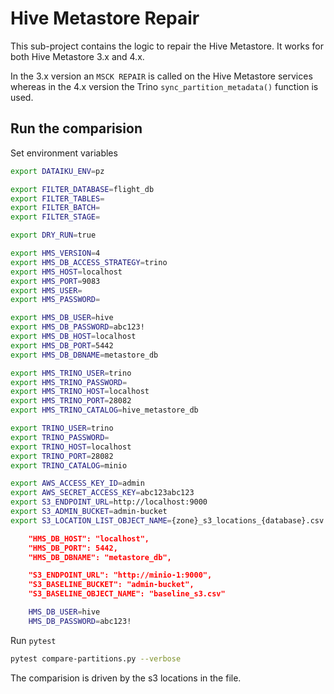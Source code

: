 # Hive Metastore Repair

This sub-project contains the logic to repair the Hive Metastore. It works for both Hive Metastore 3.x and 4.x. 

In the 3.x version an `MSCK REPAIR` is called on the Hive Metastore services whereas in the 4.x version the Trino `sync_partition_metadata()` function is used.

## Run the comparision

Set environment variables

```bash
export DATAIKU_ENV=pz

export FILTER_DATABASE=flight_db
export FILTER_TABLES=
export FILTER_BATCH=
export FILTER_STAGE=

export DRY_RUN=true

export HMS_VERSION=4
export HMS_DB_ACCESS_STRATEGY=trino
export HMS_HOST=localhost
export HMS_PORT=9083
export HMS_USER=
export HMS_PASSWORD=

export HMS_DB_USER=hive
export HMS_DB_PASSWORD=abc123!
export HMS_DB_HOST=localhost
export HMS_DB_PORT=5442
export HMS_DB_DBNAME=metastore_db

export HMS_TRINO_USER=trino
export HMS_TRINO_PASSWORD=
export HMS_TRINO_HOST=localhost
export HMS_TRINO_PORT=28082
export HMS_TRINO_CATALOG=hive_metastore_db

export TRINO_USER=trino
export TRINO_PASSWORD=
export TRINO_HOST=localhost
export TRINO_PORT=28082
export TRINO_CATALOG=minio

export AWS_ACCESS_KEY_ID=admin
export AWS_SECRET_ACCESS_KEY=abc123abc123
export S3_ENDPOINT_URL=http://localhost:9000
export S3_ADMIN_BUCKET=admin-bucket
export S3_LOCATION_LIST_OBJECT_NAME={zone}_s3_locations_{database}.csv
```

```json
    "HMS_DB_HOST": "localhost",
    "HMS_DB_PORT": 5442,
    "HMS_DB_DBNAME": "metastore_db",

    "S3_ENDPOINT_URL": "http://minio-1:9000",
    "S3_BASELINE_BUCKET": "admin-bucket",
    "S3_BASELINE_OBJECT_NAME": "baseline_s3.csv"
```

```bash
    HMS_DB_USER=hive
    HMS_DB_PASSWORD=abc123!
```

Run `pytest`

```bash
pytest compare-partitions.py --verbose
```

The comparision is driven by the s3 locations in the file.